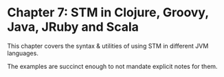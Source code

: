 # Chapter 7: STM in Clojure, Groovy, Java, JRuby and Scala
This chapter covers the syntax & utilities of using STM in different JVM languages.

The examples are succinct enough to not mandate explicit notes for them.
